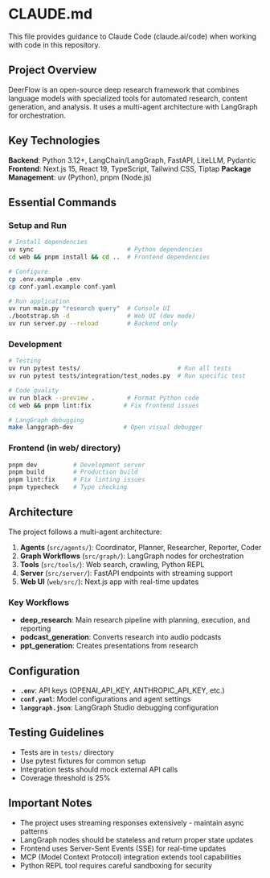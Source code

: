 # CLAUDE.md

This file provides guidance to Claude Code (claude.ai/code) when working with code in this repository.

## Project Overview

DeerFlow is an open-source deep research framework that combines language models with specialized tools for automated research, content generation, and analysis. It uses a multi-agent architecture with LangGraph for orchestration.

## Key Technologies

**Backend**: Python 3.12+, LangChain/LangGraph, FastAPI, LiteLLM, Pydantic
**Frontend**: Next.js 15, React 19, TypeScript, Tailwind CSS, Tiptap
**Package Management**: uv (Python), pnpm (Node.js)

## Essential Commands

### Setup and Run
```bash
# Install dependencies
uv sync                          # Python dependencies
cd web && pnpm install && cd ..  # Frontend dependencies

# Configure
cp .env.example .env
cp conf.yaml.example conf.yaml

# Run application
uv run main.py "research query"  # Console UI
./bootstrap.sh -d                # Web UI (dev mode)
uv run server.py --reload        # Backend only
```

### Development
```bash
# Testing
uv run pytest tests/                           # Run all tests
uv run pytest tests/integration/test_nodes.py  # Run specific test

# Code quality
uv run black --preview .         # Format Python code
cd web && pnpm lint:fix         # Fix frontend issues

# LangGraph debugging
make langgraph-dev              # Open visual debugger
```

### Frontend (in web/ directory)
```bash
pnpm dev          # Development server
pnpm build        # Production build
pnpm lint:fix     # Fix linting issues
pnpm typecheck    # Type checking
```

## Architecture

The project follows a multi-agent architecture:

1. **Agents** (`src/agents/`): Coordinator, Planner, Researcher, Reporter, Coder
2. **Graph Workflows** (`src/graph/`): LangGraph nodes for orchestration
3. **Tools** (`src/tools/`): Web search, crawling, Python REPL
4. **Server** (`src/server/`): FastAPI endpoints with streaming support
5. **Web UI** (`web/src/`): Next.js app with real-time updates

### Key Workflows
- **deep_research**: Main research pipeline with planning, execution, and reporting
- **podcast_generation**: Converts research into audio podcasts
- **ppt_generation**: Creates presentations from research

## Configuration

- **`.env`**: API keys (OPENAI_API_KEY, ANTHROPIC_API_KEY, etc.)
- **`conf.yaml`**: Model configurations and agent settings
- **`langgraph.json`**: LangGraph Studio debugging configuration

## Testing Guidelines

- Tests are in `tests/` directory
- Use pytest fixtures for common setup
- Integration tests should mock external API calls
- Coverage threshold is 25%

## Important Notes

- The project uses streaming responses extensively - maintain async patterns
- LangGraph nodes should be stateless and return proper state updates
- Frontend uses Server-Sent Events (SSE) for real-time updates
- MCP (Model Context Protocol) integration extends tool capabilities
- Python REPL tool requires careful sandboxing for security